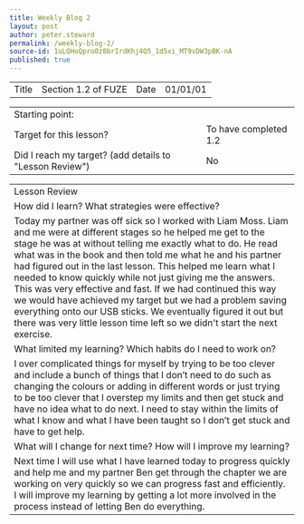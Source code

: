 ```yaml
---
title: Weekly Blog 2
layout: post
author: peter.steward
permalink: /weekly-blog-2/
source-id: 1uLQHoQpro0z8brIrdKhj4Q5_1d5xi_MT9vDW3pBK-nA
published: true
---
```

<table>
  <tr>
    <td>Title</td>
    <td>Section 1.2 of FUZE</td>
    <td>Date</td>
    <td>01/01/01</td>
  </tr>
</table>


<table>
  <tr>
    <td>Starting point:</td>
    <td></td>
  </tr>
  <tr>
    <td>Target for this lesson?</td>
    <td>To have completed 1.2</td>
  </tr>
  <tr>
    <td>Did I reach my target? 
(add details to "Lesson Review")</td>
    <td> No</td>
  </tr>
</table>


<table>
  <tr>
    <td>Lesson Review</td>
  </tr>
  <tr>
    <td>How did I learn? What strategies were effective? </td>
  </tr>
  <tr>
    <td>Today my partner was off sick so I worked with Liam Moss. Liam and me were at different stages so he helped me get to the stage he was at without telling me exactly what to do. He read what was in the book and then told me what he and his partner had figured out in the last lesson. This helped me learn what I needed to know quickly while not just giving me the answers. This was very effective and fast. If we had continued this way we would have achieved my target but we had a problem saving everything onto our USB sticks. We eventually figured it out but there was very little lesson time left so we didn't start the next exercise.</td>
  </tr>
  <tr>
    <td>What limited my learning? Which habits do I need to work on? </td>
  </tr>
  <tr>
    <td>I over complicated things for myself by trying to be too clever and include a bunch of things that I don’t need to do such as changing the colours or adding in different words or just trying to be too clever that I overstep my limits and then get stuck and have no idea what to do next. I need to stay within the limits of what I know and what I have been taught so I don’t get stuck and have to get help.</td>
  </tr>
  <tr>
    <td>What will I change for next time? How will I improve my learning?</td>
  </tr>
  <tr>
    <td>Next time I will use what I have learned today to progress quickly and help me and my partner Ben get through the chapter we are working on very quickly so we can progress fast and efficiently. I will improve my learning by getting a lot more involved in the process instead of letting Ben do everything.</td>
  </tr>
</table>


